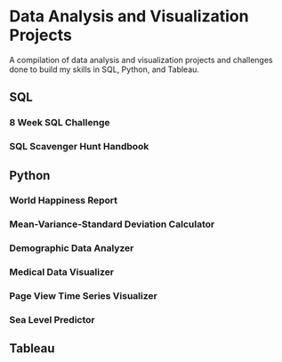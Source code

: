 # Data Analysis and Visualization Projects

A compilation of data analysis and visualization projects and challenges done to build my skills in SQL, Python, and Tableau.

## SQL
### 8 Week SQL Challenge
### SQL Scavenger Hunt Handbook

## Python
### World Happiness Report
### Mean-Variance-Standard Deviation Calculator
### Demographic Data Analyzer
### Medical Data Visualizer
### Page View Time Series Visualizer
### Sea Level Predictor

## Tableau
